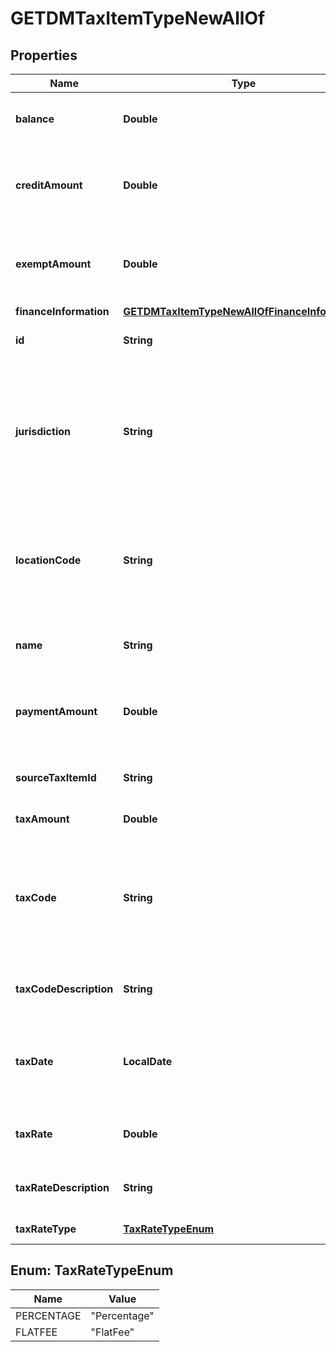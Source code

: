 

# GETDMTaxItemTypeNewAllOf


## Properties

| Name | Type | Description | Notes |
|------------ | ------------- | ------------- | -------------|
|**balance** | **Double** | The balance of the taxation item.  |  [optional] |
|**creditAmount** | **Double** | The amount of credit memos applied to the debit memo.   |  [optional] |
|**exemptAmount** | **Double** | The calculated tax amount excluded due to the exemption.  |  [optional] |
|**financeInformation** | [**GETDMTaxItemTypeNewAllOfFinanceInformation**](GETDMTaxItemTypeNewAllOfFinanceInformation.md) |  |  [optional] |
|**id** | **String** | The ID of the taxation item.  |  [optional] |
|**jurisdiction** | **String** | The jurisdiction that applies the tax or VAT. This value is typically a state, province, county, or city.  |  [optional] |
|**locationCode** | **String** | The identifier for the location based on the value of the &#x60;taxCode&#x60; field.  |  [optional] |
|**name** | **String** | The name of the taxation item.  |  [optional] |
|**paymentAmount** | **Double** | The amount of payments applied to the debit memo.   |  [optional] |
|**sourceTaxItemId** | **String** | The ID of the source taxation item.  |  [optional] |
|**taxAmount** | **Double** | The amount of taxation.  |  [optional] |
|**taxCode** | **String** | The tax code identifies which tax rules and tax rates to apply to a specific debit memo.  |  [optional] |
|**taxCodeDescription** | **String** | The description of the tax code.  |  [optional] |
|**taxDate** | **LocalDate** | The date that the tax is applied to the debit memo, in &#x60;yyyy-mm-dd&#x60; format.  |  [optional] |
|**taxRate** | **Double** | The tax rate applied to the debit memo.  |  [optional] |
|**taxRateDescription** | **String** | The description of the tax rate.  |  [optional] |
|**taxRateType** | [**TaxRateTypeEnum**](#TaxRateTypeEnum) | The type of the tax rate.  |  [optional] |



## Enum: TaxRateTypeEnum

| Name | Value |
|---- | -----|
| PERCENTAGE | &quot;Percentage&quot; |
| FLATFEE | &quot;FlatFee&quot; |



